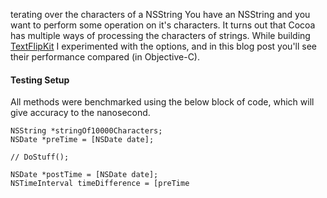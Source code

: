 terating over the characters of a NSString
You have an NSString and you want to perform some operation on it's characters. It turns out that Cocoa has multiple ways of processing the characters of strings. While building [TextFlipKit] I experimented with the options, and in this blog post you'll see their performance compared (in Objective-C).

#### Testing Setup
All methods were benchmarked using the below block of code, which will give accuracy to the nanosecond.
```
NSString *stringOf10000Characters;
NSDate *preTime = [NSDate date];

// DoStuff();

NSDate *postTime = [NSDate date];
NSTimeInterval timeDifference = [preTime

```









[TextFlipKit]: https://github.com/andrewschreiber/TextFlipKit


